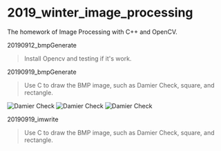 # 2019_winter_image_processing
The homework of Image Processing with C++ and OpenCV.

20190912_bmpGenerate
> Install Opencv and testing if it's work. 

20190919_bmpGenerate
> Use C to draw the BMP image, such as Damier Check, square, and rectangle. 

![Damier Check](/20190919_bmpGenerate_OK/20190919_bmpGenerate/out.bmp)
![Damier Check](/20190919_bmpGenerate_OK/20190919_bmpGenerate/out1.bmp)
![Damier Check](/20190919_bmpGenerate_OK/20190919_bmpGenerate/out2.bmp)


20190919_imwrite
> Use C to draw the BMP image, such as Damier Check, square, and rectangle. 

